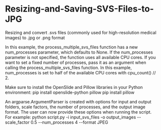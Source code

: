 # Resizing-and-Saving-SVS-Files-to-JPG
Resizing and convert .svs files (commonly used for high-resolution medical images) to .jpg or .png format

In this example, the process_multiple_svs_files function has a new num_processes parameter, which defaults to None. If the num_processes parameter is not specified, the function uses all available CPU cores. If you want to set a fixed number of processes, pass it as an argument when calling the process_multiple_svs_files function. In this example, num_processes is set to half of the available CPU cores with cpu_count() // 2.

Make sure to install the OpenSlide and Pillow libraries in your Python environment:
pip install openslide-python pillow
pip install pillow

An argparse.ArgumentParser is created with options for input and output folders, scale factors, the number of processes, and the output image format. The user can now provide these options when running the script. For example:
python script.py -i input_svs_files -o output_images --scale_factor 0.5 --num_processes 4 --format JPEG

